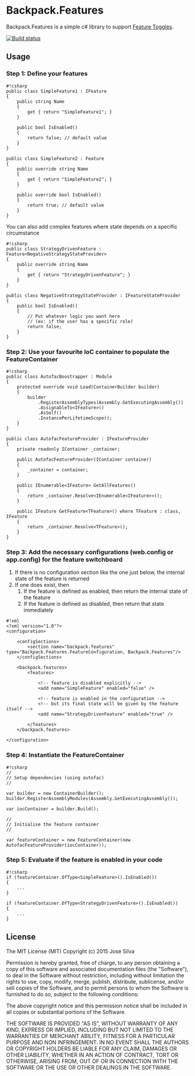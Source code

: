 # Backpack.Features

Backpack.Features is a simple c# library to support [Feature Toggles](http://http://martinfowler.com/bliki/FeatureToggle.html "Feature Toggle, by Martin Fowler").

[![Build status](https://ci.appveyor.com/api/projects/status/k5k2xlb4ud5c06vf/branch/master?svg=true)](https://ci.appveyor.com/project/JoseSilva/backpack-features/branch/master)

## Usage

### Step 1: Define your features

```
#!csharp
public class SimpleFeature1 : IFeature
{
    public string Name
	{
		get { return "SimpleFeature1"; }
	}

    public bool IsEnabled()
    {
        return false; // default value
    }
}

public class SimpleFeature2 : Feature
{
    public override string Name
    {
        get { return "SimpleFeature2"; }
    }

    public override bool IsEnabled()
    {
        return true; // default value
    }
}
```

You can also add complex features where state depends on a specific circumstance

```
#!csharp
public class StrategyDrivenFeature : Feature<NegativeStrategyStateProvider>
{
    public override string Name
    {
        get { return "StrategyDrivenFeature"; }
    }
}

public class NegativeStrategyStateProvider : IFeatureStateProvider
{
    public bool IsEnabled()
    {
        // Put whatever logic you want here
        // (ex: if the user has a specific role)
        return false;
    }
}
```

### Step 2: Use your favourite IoC container to populate the FeatureContainer

```
#!csharp
public class AutofacBoostrapper : Module
{
    protected override void Load(ContainerBuilder builder)
    {
        builder
            .RegisterAssemblyTypes(Assembly.GetExecutingAssembly())
            .AssignableTo<IFeature>()
            .AsSelf()
            .InstancePerLifetimeScope();
    }
}

public class AutofacFeatureProvider : IFeatureProvider
{
    private readonly IContainer _container;

    public AutofacFeatureProvider(IContainer container)
    {
        _container = container;
    }

    public IEnumerable<IFeature> GetAllFeatures()
    {
        return _container.Resolve<IEnumerable<IFeature>>();
    }

    public IFeature GetFeature<TFeature>() where TFeature : class, IFeature
    {
        return _container.Resolve<TFeature>();
    }
}
```

### Step 3: Add the necessary configurations (web.config or app.config) for the feature switchboard

1. If there is no configuration section like the one just below, the internal state of the feature is returned
2. If one does exist, then
	1. If the feature is defined as enabled, then return the internal state of the feature
	2. If the feature is defined as disabled, then return that state immediately

```
#!xml
<?xml version="1.0"?>
<configuration>

    <configSections>
        <section name="backpack.features" type="Backpack.Features.FeatureConfiguration, Backpack.Features"/>
    </configSections>

    <backpack.features>
        <features>

			<!-- feature is disabled explicitly -->
            <add name="SimpleFeature" enabled="false" /> 
            
			<!-- feature is enabled in the configuration -->
			<!-- but its final state will be given by the feature itself -->
			<add name="StrategyDrivenFeature" enabled="true" /> 

        </features>
    </backpack.features>

</configuration>
```

### Step 4: Instantiate the FeatureContainer

```
#!csharp
//
// Setup dependencies (using autofac)
//

var builder = new ContainerBuilder();
builder.RegisterAssemblyModules(Assembly.GetExecutingAssembly());

var iocContainer = builder.Build();

//
// Initialise the feature container
//

var featureContainer = new FeatureContainer(new AutofacFeatureProvider(iocContainer));
```

### Step 5: Evaluate if the feature is enabled in your code

```
#!csharp
if (featureContainer.OfType<SimpleFeature>().IsEnabled())
{
	...
}

if (featureContainer.OfType<StrategyDrivenFeature>().IsEnabled())
{
	...
}
```
  
## License

The MIT License (MIT)
Copyright (c) 2015 Jose Silva

Permission is hereby granted, free of charge, to any person obtaining a copy of this software and associated documentation files (the "Software"), to deal in the Software without restriction, including without limitation the rights to use, copy, modify, merge, publish, distribute, sublicense, and/or sell copies of the Software, and to permit persons to whom the Software is furnished to do so, subject to the following conditions:

The above copyright notice and this permission notice shall be included in all copies or substantial portions of the Software.

THE SOFTWARE IS PROVIDED "AS IS", WITHOUT WARRANTY OF ANY KIND, EXPRESS OR IMPLIED, INCLUDING BUT NOT LIMITED TO THE WARRANTIES OF MERCHANT ABILITY, FITNESS FOR A PARTICULAR PURPOSE AND NON INFRINGEMENT. IN NO EVENT SHALL THE AUTHORS OR COPYRIGHT HOLDERS BE LIABLE FOR ANY CLAIM, DAMAGES OR OTHER LIABILITY, WHETHER IN AN ACTION OF CONTRACT, TORT OR OTHERWISE, ARISING FROM, OUT OF OR IN CONNECTION WITH THE SOFTWARE OR THE USE OR OTHER DEALINGS IN THE SOFTWARE.